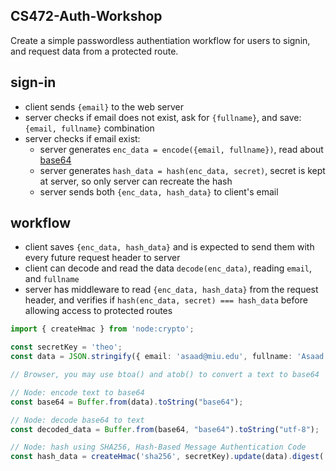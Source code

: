 ## CS472-Auth-Workshop
Create a simple passwordless authentiation workflow for users to signin, and request data from a protected route.

## sign-in
* client sends `{email}` to the web server
* server checks if email does not exist, ask for `{fullname}`, and save: `{email, fullname}` combination
* server checks if email exist:
  * server generates `enc_data = encode({email, fullname})`, read about [base64](https://stackoverflow.com/questions/201479/what-is-base-64-encoding-used-for)
  * server generates `hash_data = hash(enc_data, secret)`, secret is kept at server, so only server can recreate the hash
  * server sends both `{enc_data, hash_data}` to client's email

## workflow
* client saves `{enc_data, hash_data}` and is expected to send them with every future request header to server
* client can decode and read the data `decode(enc_data)`, reading `email`, and `fullname`
* server has middleware to read `{enc_data, hash_data}` from the request header, and verifies if `hash(enc_data, secret) === hash_data` before allowing access to protected routes

```typescript
import { createHmac } from 'node:crypto';

const secretKey = 'theo';
const data = JSON.stringify({ email: 'asaad@miu.edu', fullname: 'Asaad Saad' });

// Browser, you may use btoa() and atob() to convert a text to base64

// Node: encode text to base64
const base64 = Buffer.from(data).toString("base64");

// Node: decode base64 to text
const decoded_data = Buffer.from(base64, "base64").toString("utf-8");

// Node: hash using SHA256, Hash-Based Message Authentication Code
const hash_data = createHmac('sha256', secretKey).update(data).digest('hex');
```
